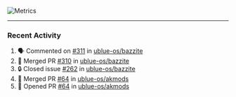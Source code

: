 ![Metrics](https://metrics.lecoq.io/KyleGospo?template=classic&base=header%2C%20activity%2C%20community%2C%20repositories%2C%20metadata&base.indepth=false&base.hireable=false&base.skip=false&config.timezone=America%2FLos_Angeles)

---
### Recent Activity
<!--START_SECTION:activity-->
1. 🗣 Commented on [#311](https://github.com/ublue-os/bazzite/issues/311#issuecomment-1722344417) in [ublue-os/bazzite](https://github.com/ublue-os/bazzite)
2. 🎉 Merged PR [#310](https://github.com/ublue-os/bazzite/pull/310) in [ublue-os/bazzite](https://github.com/ublue-os/bazzite)
3. 🔒 Closed issue [#262](https://github.com/ublue-os/bazzite/issues/262) in [ublue-os/bazzite](https://github.com/ublue-os/bazzite)
4. 🎉 Merged PR [#64](https://github.com/ublue-os/akmods/pull/64) in [ublue-os/akmods](https://github.com/ublue-os/akmods)
5. 💪 Opened PR [#64](https://github.com/ublue-os/akmods/pull/64) in [ublue-os/akmods](https://github.com/ublue-os/akmods)
<!--END_SECTION:activity-->
